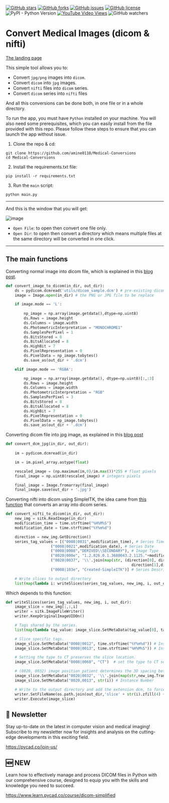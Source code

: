 [![GitHub stars](https://img.shields.io/github/stars/amine0110/Medical-Conversions)](https://github.com/amine0110/Medical-Conversions/stargazers) [![GitHub forks](https://img.shields.io/github/forks/amine0110/Medical-Conversions)](https://github.com/amine0110/Medical-Conversions/network) [![GitHub issues](https://img.shields.io/github/issues/amine0110/Medical-Conversions)](https://github.com/amine0110/Medical-Conversions/issues) [![GitHub license](https://img.shields.io/github/license/amine0110/Medical-Conversions)](https://github.com/amine0110/Medical-Conversions) ![PyPI - Python Version](https://img.shields.io/pypi/pyversions/nibabel) [![YouTube Video Views](https://img.shields.io/youtube/views/zXPcH_s0NtM?style=social)](https://youtu.be/zXPcH_s0NtM) ![GitHub watchers](https://img.shields.io/github/watchers/amine0110/Medical-Conversions?style=social)

# Convert Medical Images (dicom & nifti)
[The landing page](https://pycad.co/pycad-convert/)

This simple tool allows you to:
- Convert `jpg/png` images into `dicom`.
- Convert `dicom` into `jpg` images.
- Convert `nifti` files into `dicom` series.
- Convert `dicom` series into `nifti` files

And all this conversions can be done both, in one file or in a whole directory.

To run the app, you must have `Python` installed on your machine. You will also need some prerequisites, which you can easily install from the file provided with this repo. Please follow these steps to ensure that you can launch the app without issue.

1. Clone the repo & cd:

```
git clone https://github.com/amine0110/Medical-Conversions
cd Medical-Conversions
```

2. Install the requirements.txt file:

```
pip install -r requirements.txt
```

3. Run the `main` script:

```
python main.py
```
-------------------------------------------------------------------------------------

And this is the window that you will get:

![image](https://user-images.githubusercontent.com/37108394/154864750-c55a3129-67c7-438a-8549-e2c45c433048.png)



- `Open File`: to open then convert one file only.
- `Open Dir`: to open then convert a directory which means multiple files at the same directory will be converted in one click.

-------------------------------------------------------------------------------------
## The main functions

Converting normal image into dicom file, which is explained in this [blog post](https://pycad.co/convert-jpg-or-png-images-into-dicom/).

```Python
def convert_image_to_dicom(in_dir, out_dir):
    ds = pydicom.dcmread('utils/dicom_sample.dcm') # pre-existing dicom file
    image = Image.open(in_dir) # the PNG or JPG file to be replace

    if image.mode == 'L':
        
        np_image = np.array(image.getdata(),dtype=np.uint8)
        ds.Rows = image.height
        ds.Columns = image.width
        ds.PhotometricInterpretation = "MONOCHROME1"
        ds.SamplesPerPixel = 1
        ds.BitsStored = 8
        ds.BitsAllocated = 8
        ds.HighBit = 7
        ds.PixelRepresentation = 0
        ds.PixelData = np_image.tobytes()
        ds.save_as(out_dir + '.dcm')

    elif image.mode == 'RGBA':

        np_image = np.array(image.getdata(), dtype=np.uint8)[:,:3]
        ds.Rows = image.height
        ds.Columns = image.width
        ds.PhotometricInterpretation = "RGB"
        ds.SamplesPerPixel = 3
        ds.BitsStored = 8
        ds.BitsAllocated = 8
        ds.HighBit = 7
        ds.PixelRepresentation = 0
        ds.PixelData = np_image.tobytes()
        ds.save_as(out_dir + '.dcm')
```

Converting dicom file into jpg image, as explained in this [blog post](https://pycad.co/how-to-convert-a-dicom-image-into-jpg-or-png/)

```Python
def convert_dcm_jpg(in_dir, out_dir):
    
    im = pydicom.dcmread(in_dir)

    im = im.pixel_array.astype(float)

    rescaled_image = (np.maximum(im,0)/im.max())*255 # float pixels
    final_image = np.uint8(rescaled_image) # integers pixels

    final_image = Image.fromarray(final_image)
    final_image.save(out_dir + '.jpg')
```

Converting nifti into dicom using SimpleITK, the idea came from [this function](https://simpleitk.readthedocs.io/en/next/Examples/DicomSeriesFromArray/Documentation.html) that converts an array into dicom series.

```Python
def convert_nifti_to_dicom(in_dir, out_dir):
    new_img = sitk.ReadImage(in_dir) 
    modification_time = time.strftime("%H%M%S")
    modification_date = time.strftime("%Y%m%d")

    direction = new_img.GetDirection()
    series_tag_values = [("0008|0031",modification_time), # Series Time
                    ("0008|0021",modification_date), # Series Date
                    ("0008|0008","DERIVED\\SECONDARY"), # Image Type
                    ("0020|000e", "1.2.826.0.1.3680043.2.1125."+modification_date+".1"+modification_time), # Series Instance UID
                    ("0020|0037", '\\'.join(map(str, (direction[0], direction[3], direction[6],# Image Orientation (Patient)
                                                        direction[1],direction[4],direction[7])))),
                    ("0008|103e", "Created-SimpleITK")] # Series Description

    # Write slices to output directory
    list(map(lambda i: writeSlices(series_tag_values, new_img, i, out_dir), range(new_img.GetDepth())))
```

Which depends to this function:

```Python
def writeSlices(series_tag_values, new_img, i, out_dir):
    image_slice = new_img[:,:,i]
    writer = sitk.ImageFileWriter()
    writer.KeepOriginalImageUIDOn()

    # Tags shared by the series.
    list(map(lambda tag_value: image_slice.SetMetaData(tag_value[0], tag_value[1]), series_tag_values))

    # Slice specific tags.
    image_slice.SetMetaData("0008|0012", time.strftime("%Y%m%d")) # Instance Creation Date
    image_slice.SetMetaData("0008|0013", time.strftime("%H%M%S")) # Instance Creation Time

    # Setting the type to CT preserves the slice location.
    image_slice.SetMetaData("0008|0060", "CT")  # set the type to CT so the thickness is carried over

    # (0020, 0032) image position patient determines the 3D spacing between slices.
    image_slice.SetMetaData("0020|0032", '\\'.join(map(str,new_img.TransformIndexToPhysicalPoint((0,0,i))))) # Image Position (Patient)
    image_slice.SetMetaData("0020,0013", str(i)) # Instance Number

    # Write to the output directory and add the extension dcm, to force writing in DICOM format.
    writer.SetFileName(os.path.join(out_dir,'slice' + str(i).zfill(4) + '.dcm'))
    writer.Execute(image_slice)
```

## 📩 Newsletter
Stay up-to-date on the latest in computer vision and medical imaging! Subscribe to my newsletter now for insights and analysis on the cutting-edge developments in this exciting field.

https://pycad.co/join-us/

## 🆕 NEW

Learn how to effectively manage and process DICOM files in Python with our comprehensive course, designed to equip you with the skills and knowledge you need to succeed.

https://www.learn.pycad.co/course/dicom-simplified
